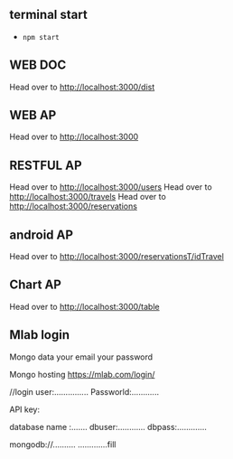 
## terminal start
* `npm start`
## WEB DOC
Head over to [http://localhost:3000/dist](http://localhost:3000/dist)
## WEB AP
Head over to [http://localhost:3000](http://localhost:3000)
## RESTFUL AP
Head over to [http://localhost:3000/users](http://localhost:3000/users)
Head over to [http://localhost:3000/travels](http://localhost:3000/traves)
Head over to [http://localhost:3000/reservations](http://localhost:3000/reservations)
## android  AP
Head over to [http://localhost:3000/reservationsT/idTravel](http://localhost:3000/reservationsT/idTravel)
## Chart AP
Head over to [http://localhost:3000/table](http://localhost:3000/table)

## Mlab login
Mongo data 
your email
your password

Mongo hosting
https://mlab.com/login/

//login
user:...............
Passworld:............

API key: 

database name :.......
dbuser:............
dbpass:.............

mongodb://..........
.............fill 
